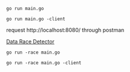 ```
go run main.go

go run main.go -client
```

request http://localhost:8080/ through postman



[Data Race Detector](https://go.dev/doc/articles/race_detector)

```
go run -race main.go

go run -race main.go -client
```
